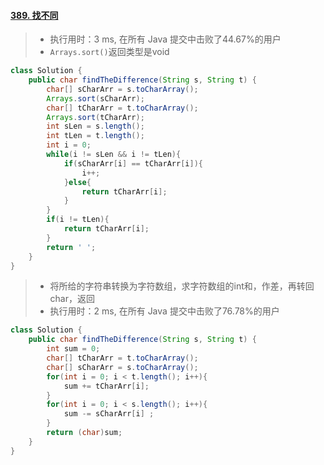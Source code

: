 #### [389. 找不同](https://leetcode-cn.com/problems/find-the-difference/)

> - 执行用时：3 ms, 在所有 Java 提交中击败了44.67%的用户
> - `Arrays.sort()`返回类型是void

```java
class Solution {
    public char findTheDifference(String s, String t) {
        char[] sCharArr = s.toCharArray();
        Arrays.sort(sCharArr);
        char[] tCharArr = t.toCharArray();
        Arrays.sort(tCharArr);
        int sLen = s.length();
        int tLen = t.length();
        int i = 0;
        while(i != sLen && i != tLen){
            if(sCharArr[i] == tCharArr[i]){
                i++;
            }else{
                return tCharArr[i];
            }
        }
        if(i != tLen){
            return tCharArr[i];
        }
        return ' ';
    }
}
```

> - 将所给的字符串转换为字符数组，求字符数组的int和，作差，再转回char，返回
> - 执行用时：2 ms, 在所有 Java 提交中击败了76.78%的用户

```java
class Solution {
    public char findTheDifference(String s, String t) {
        int sum = 0;
        char[] tCharArr = t.toCharArray();
        char[] sCharArr = s.toCharArray();
        for(int i = 0; i < t.length(); i++){
            sum += tCharArr[i];
        }
        for(int i = 0; i < s.length(); i++){
            sum -= sCharArr[i] ;
        }
        return (char)sum;
    }
}
```

